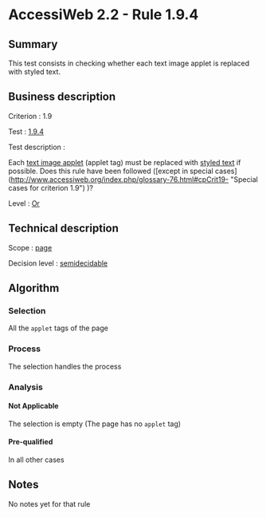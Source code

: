 # AccessiWeb 2.2 - Rule 1.9.4

## Summary

This test consists in checking whether each text image applet is
replaced with styled text.

## Business description

Criterion : 1.9

Test : [1.9.4](http://www.accessiweb.org/index.php/accessiweb-22-english-version.html#test-1-9-4)

Test description :

Each [text image
applet](http://www.accessiweb.org/index.php/glossary-76.html#mImgTextApplet) (applet tag) must be replaced with [styled text](http://www.accessiweb.org/index.php/glossary-76.html#mTexteStyle) if possible. Does this rule have been followed ([except in special cases] (http://www.accessiweb.org/index.php/glossary-76.html#cpCrit19- "Special cases for criterion 1.9") )?

Level : [Or](/en/category/rules-design/accessiweb-11/level/or)

## Technical description

Scope : [page](/en/category/rules-design/accessiweb-11/scope/page)

Decision level :
[semidecidable](/en/category/rules-design/accessiweb-11/decision-level/semidecidable)

## Algorithm

### Selection

All the `applet` tags of the page

### Process

The selection handles the process

### Analysis

#### Not Applicable

The selection is empty (The page has no `applet` tag)

#### Pre-qualified

In all other cases

## Notes

No notes yet for that rule
